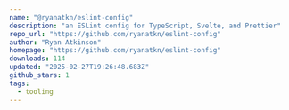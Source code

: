 ```yaml
---
name: "@ryanatkn/eslint-config"
description: "an ESLint config for TypeScript, Svelte, and Prettier"
repo_url: "https://github.com/ryanatkn/eslint-config"
author: "Ryan Atkinson"
homepage: "https://github.com/ryanatkn/eslint-config"
downloads: 114
updated: "2025-02-27T19:26:48.683Z"
github_stars: 1
tags: 
  - tooling
---
```

